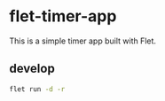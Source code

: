 # flet-timer-app

This is a simple timer app built with Flet.

## develop

```bash
flet run -d -r
```
